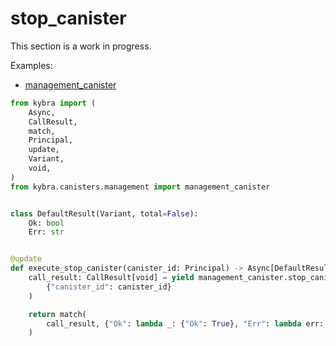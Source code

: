# stop_canister

This section is a work in progress.

Examples:

-   [management_canister](https://github.com/demergent-labs/kybra/tree/main/examples/management_canister)

```python
from kybra import (
    Async,
    CallResult,
    match,
    Principal,
    update,
    Variant,
    void,
)
from kybra.canisters.management import management_canister


class DefaultResult(Variant, total=False):
    Ok: bool
    Err: str


@update
def execute_stop_canister(canister_id: Principal) -> Async[DefaultResult]:
    call_result: CallResult[void] = yield management_canister.stop_canister(
        {"canister_id": canister_id}
    )

    return match(
        call_result, {"Ok": lambda _: {"Ok": True}, "Err": lambda err: {"Err": err}}
    )
```
